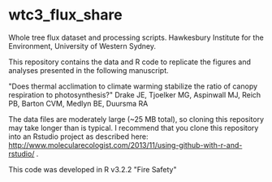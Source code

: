 # wtc3_flux_share
Whole tree flux dataset and processing scripts. Hawkesbury Institute for the Environment, University of Western Sydney.

This repository contains the data and R code to replicate the figures and analyses presented in the following manuscript. 

"Does thermal acclimation to climate warming stabilize the ratio of canopy respiration to photosynthesis?"
Drake JE, Tjoelker MG, Aspinwall MJ, Reich PB, Barton CVM, Medlyn BE, Duursma RA 

The data files are moderately large (~25 MB total), so cloning this repository may take longer than is typical. I recommend that you clone this repository into an Rstudio project as described here: http://www.molecularecologist.com/2013/11/using-github-with-r-and-rstudio/ .

This code was developed in R v3.2.2 "Fire Safety"
